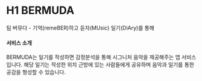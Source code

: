 # H1 BERMUDA
팀 버뮤다 - 기억(remeBER)하고 듣자(MUsic) 일기(DiAry)를 통해

#### 서비스 소개
BERMUDA는 일기를 작성하면 감정분석을 통해 시그니처 음악을 제공해주는 앱 서비스입니다. 해당 일기는 작성한 위치 근방에 있는 사람들에게 공유하며 음악과 일기를 통한 공감을 형성할 수 있습니다. 
